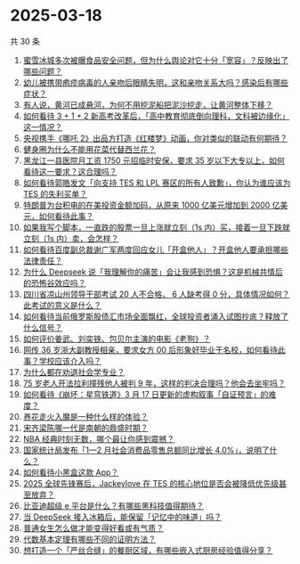 # 2025-03-18

共 30 条

<!-- BEGIN ZHIHUVIDEO -->
<!-- 最后更新时间 Tue Mar 18 2025 01:13:43 GMT+0800 (China Standard Time) -->
1. [蜜雪冰城多次被曝食品安全问题，但为什么舆论对它十分「宽容」？反映出了哪些问题？](https://www.zhihu.com/question/15177193377)
1. [幼儿被携带疱疹病毒的人亲吻后眼睛失明，这和亲吻关系大吗？感染后有哪些症状？](https://www.zhihu.com/question/15130519173)
1. [有人说，黄河已成悬河，为何不用挖泥船把泥沙挖走，让黄河整体下移？](https://www.zhihu.com/question/12718458871)
1. [如何看待 3 + 1 + 2 新高考改革后，「高中教育彻底倒向理科，文科被边缘化」这一情况？](https://www.zhihu.com/question/15180997737)
1. [央视携手《哪吒 2》出品方打造《红楼梦》动画，你对类似的联动有何期待？](https://www.zhihu.com/question/14741812503)
1. [健身圈为什么不能用花菜代替西兰花？](https://www.zhihu.com/question/14768381995)
1. [黑龙江一县医院月工资 1750 元招临时安保，要求 35 岁以下大专以上，如何看待这一要求？这合理吗？](https://www.zhihu.com/question/15177426906)
1. [如何看待郭皓发文「向支持 TES 和 LPL 赛区的所有人致歉」，你认为谁应该为 TES 的失利买单？](https://www.zhihu.com/question/15212059539)
1. [特朗普为台积电的在美投资金额加码，从原来 1000 亿美元增加到 2000 亿美元，如何看待此事？](https://www.zhihu.com/question/15186836034)
1. [如果我写个脚本，一直跌的股票一旦上涨就立刻（1s 内）买，接着一旦下跌就立刻（1s 内）卖，会怎样？](https://www.zhihu.com/question/14788005414)
1. [如何看待百度副总裁谢广军两度回应女儿「开盒他人」？开盒他人要承担哪些法律责任？](https://www.zhihu.com/question/15203312512)
1. [为什么 Deepseek 说「我理解你的痛苦」会让我感到恐惧？这是机械共情后的恐怖谷效应吗？](https://www.zhihu.com/question/13321480250)
1. [四川省凉山州领导干部考试 20 人不合格， 6 人缺考得 0 分，具体情况如何？此考试的意义是什么？](https://www.zhihu.com/question/15153946775)
1. [如何看待当前俄罗斯股债汇市场全面飘红，全球投资者涌入试图抄底？释放了什么信号？](https://www.zhihu.com/question/14910471703)
1. [如何评价姜武、刘奕铁、包贝尔主演的电影《老狗》？](https://www.zhihu.com/question/14874752775)
1. [网传 36 岁浙大副教授相亲，要求女方 00 后形象好毕业于名校，如何看待此事？学校应该介入吗？](https://www.zhihu.com/question/15195695402)
1. [为什么都在劝退社会学专业？](https://www.zhihu.com/question/14915930385)
1. [75 岁老人开法拉利撞残他人被判 9 年，这样的判决合理吗？他会去坐牢吗？](https://www.zhihu.com/question/15113302596)
1. [如何看待《崩坏：星穹铁道》3 月 17 日更新的虚构叙事「自证预言」的难度？](https://www.zhihu.com/question/1884862918866219729)
1. [养花走火入魔是一种什么样的体验？](https://www.zhihu.com/question/57358673)
1. [宋齐梁陈哪一代是南朝的鼎盛时期？](https://www.zhihu.com/question/20378471)
1. [NBA 经典时刻无数，哪个最让你感到震撼？](https://www.zhihu.com/question/430640896)
1. [国家统计局发布「1—2 月社会消费品零售总额同比增长 4.0%」，说明了什么？](https://www.zhihu.com/question/15167749602)
1. [如何看待小黑盒这款 App？](https://www.zhihu.com/question/269342720)
1. [2025 全球先锋赛后，Jackeylove 在 TES 的核心地位是否会被降低优先级甚至放弃？](https://www.zhihu.com/question/15056885943)
1. [比亚迪超级 e 平台是什么？有哪些黑科技值得期待？](https://www.zhihu.com/question/15198264325)
1. [当 DeepSeek 接入冰箱后，能保留「记忆中的味道」吗？](https://www.zhihu.com/question/14908799264)
1. [普通女生怎么做才能变得好看或有气质？](https://www.zhihu.com/question/13965013708)
1. [代数基本定理有哪些不同的证明方法？](https://www.zhihu.com/question/14804642297)
1. [想打造一个「严丝合缝」的餐厨区域，有哪些嵌入式厨房经验值得分享？](https://www.zhihu.com/question/14562389600)
<!-- END ZHIHUVIDEO -->
